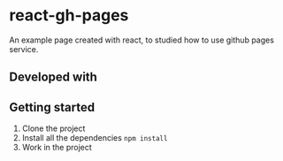 # react-gh-pages
An example page created with react, to studied how to use github pages service.

## Developed with


## Getting started

1. Clone the project
2. Install all the dependencies `npm install`
3. Work in the project
